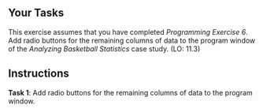 <!-- manual -->

## Your Tasks

This exercise assumes that you have completed _Programming Exercise 6_. Add radio buttons for the remaining columns of data to the program window of the _Analyzing Basketball Statistics_ case study. (LO: 11.3)

<!--
{
    "CopyExercise": {
        "name": "11.6 program files",
        "copyTarget": "/chapter11/ex06/student/*",
        "pasteTarget": "/"
    }
}
-->

## Instructions

**Task 1**: Add radio buttons for the remaining columns of data to the program window.